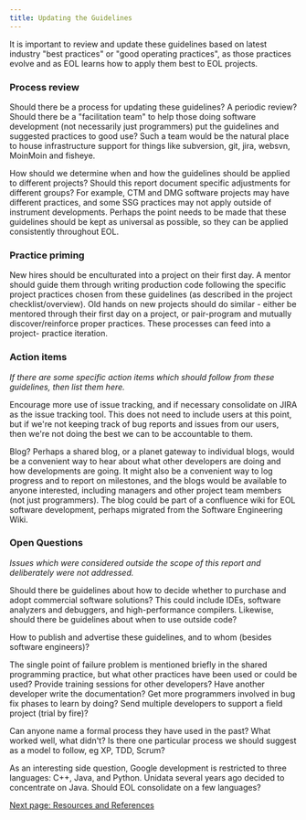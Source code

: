 ```yaml
---
title: Updating the Guidelines
---
```


It is important to review and update these guidelines based on latest industry
"best practices" or "good operating practices", as those practices evolve and
as EOL learns how to apply them best to EOL projects.

### Process review

Should there be a process for updating these guidelines? A periodic review?  
Should there be a "facilitation team" to help those doing software development
(not necessarily just programmers) put the guidelines and suggested practices
to good use? Such a team would be the natural place to house infrastructure
support for things like subversion, git, jira, websvn, MoinMoin and fisheye.

How should we determine when and how the guidelines should be applied to
different projects? Should this report document specific adjustments for
different groups? For example, CTM and DMG software projects may have
different practices, and some SSG practices may not apply outside of
instrument developments. Perhaps the point needs to be made that these
guidelines should be kept as universal as possible, so they can be applied
consistently throughout EOL.

### Practice priming

New hires should be enculturated into a project on their first day. A mentor
should guide them through writing production code following the specific
project practices chosen from these guidelines (as described in the project
checklist/overview). Old hands on new projects should do similar - either be
mentored through their first day on a project, or pair-program and mutually
discover/reinforce proper practices. These processes can feed into a project-
practice iteration.

### Action items

_If there are some specific action items which should follow from these
guidelines, then list them here._

Encourage more use of issue tracking, and if necessary consolidate on JIRA as
the issue tracking tool. This does not need to include users at this point,
but if we're not keeping track of bug reports and issues from our users, then
we're not doing the best we can to be accountable to them.

Blog? Perhaps a shared blog, or a planet gateway to individual blogs, would be
a convenient way to hear about what other developers are doing and how
developments are going. It might also be a convenient way to log progress and
to report on milestones, and the blogs would be available to anyone
interested, including managers and other project team members (not just
programmers). The blog could be part of a confluence wiki for EOL software
development, perhaps migrated from the Software Engineering Wiki.

### Open Questions

_Issues which were considered outside the scope of this report and
deliberately were not addressed._

Should there be guidelines about how to decide whether to purchase and adopt
commercial software solutions? This could include IDEs, software analyzers and
debuggers, and high-performance compilers. Likewise, should there be
guidelines about when to use outside code?

How to publish and advertise these guidelines, and to whom (besides software
engineers)?

The single point of failure problem is mentioned briefly in the shared
programming practice, but what other practices have been used or could be
used? Provide training sessions for other developers? Have another developer
write the documentation? Get more programmers involved in bug fix phases to
learn by doing? Send multiple developers to support a field project (trial by
fire)?

Can anyone name a formal process they have used in the past? What worked well,
what didn't? Is there one particular process we should suggest as a model to
follow, eg XP, TDD, Scrum?

As an interesting side question, Google development is restricted to three
languages: C++, Java, and Python. Unidata several years ago decided to
concentrate on Java. Should EOL consolidate on a few languages?

[Next page: Resources and References](Resources-and-References.md)
